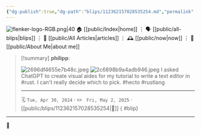 ```yaml
---
{"dg-publish":true,"dg-path":"blips/112362157028535254.md","permalink":"/blips/112362157028535254/","title":"philipp on mastodon @ 2024-04-30","created":"2024-04-30T20:54:12","updated":"2025-05-02T08:50:44"}
---
```



<div class="transclusion internal-embed is-loaded"><div class="markdown-embed">




![flenker-logo-RGB.png|40](/img/user/attachments/flenker-logo-RGB.png)
🏠 [[public/Index\|home]]  ⋮ 🗣️ [[public/all-blips\|blips]] ⋮  📝 [[public/All Articles\|articles]]  ⋮ 🕰️ [[public/now\|now]] ⋮ 🪪 [[public/About Me\|about me]]


</div></div>


> [!summary] **philipp**:
>
> ![2696df4655e7b48c.jpeg](/img/user/attachments/2696df4655e7b48c.jpeg)
> ![2c6898b9a4adb946.jpeg](/img/user/attachments/2c6898b9a4adb946.jpeg)
> I asked ChatGPT to create visual aides for my tutorial to write a text editor in #rust. I can't really decide which to pick. #hecto #rustlang
> - - -
>
> 🗓️ <code>Tue, Apr 30, 2024</code>  · ✏️ <code> Fri, May 2, 2025</code>  · [[public/blips/112362157028535254\|🔗]]
{ #blip}


- - -

 👾
